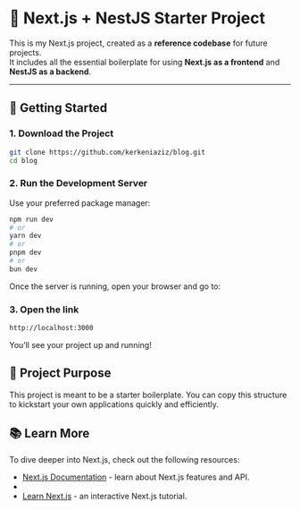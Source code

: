 # 📘 Next.js + NestJS Starter Project

This is my Next.js project, created as a **reference codebase** for future projects.  
It includes all the essential boilerplate for using **Next.js as a frontend** and **NestJS as a backend**.

---

## 🚀 Getting Started

### 1. Download the Project

```bash
git clone https://github.com/kerkeniaziz/blog.git
cd blog
```
### 2. Run the Development Server
Use your preferred package manager:

``` bash
npm run dev
# or
yarn dev
# or
pnpm dev
# or
bun dev
```
Once the server is running, open your browser and go to:

### 3. Open the link
``` bash
http://localhost:3000
```
You’ll see your project up and running!


## 📂 Project Purpose
This project is meant to be a starter boilerplate.
You can copy this structure to kickstart your own applications quickly and efficiently.

## 📚 Learn More
To dive deeper into Next.js, check out the following resources:

- [Next.js Documentation](https://nextjs.org/docs) - learn about Next.js features and API.
- 
- [Learn Next.js](https://nextjs.org/learn) - an interactive Next.js tutorial.
